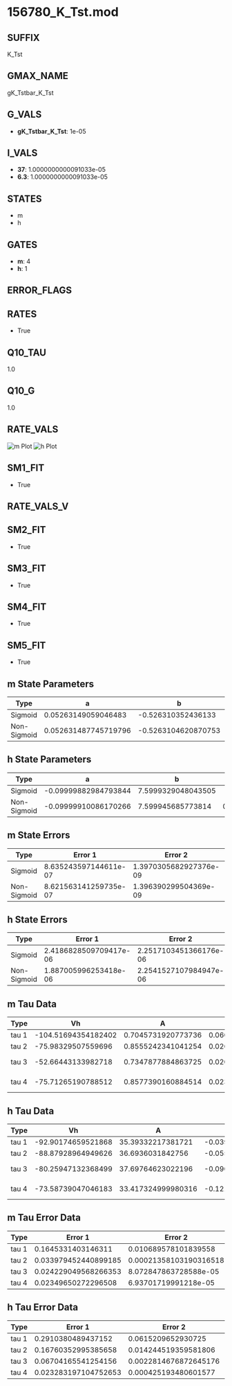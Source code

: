 # 156780_K_Tst.mod

## SUFFIX

K_Tst

## GMAX_NAME

gK_Tstbar_K_Tst

## G_VALS

- **gK_Tstbar_K_Tst**: 1e-05

## I_VALS

- **37**: 1.0000000000091033e-05
- **6.3**: 1.0000000000091033e-05

## STATES

- m
- h

## GATES

- **m**: 4
- **h**: 1

## ERROR_FLAGS


## RATES

- True

## Q10_TAU

1.0

## Q10_G

1.0

## RATE_VALS

![m Plot](/Users/pbozelos/Dropbox/icg-Chai-Panos/supermodels/output_markdown_files/K/156780_K_Tst.mod/images/m.png)
![h Plot](/Users/pbozelos/Dropbox/icg-Chai-Panos/supermodels/output_markdown_files/K/156780_K_Tst.mod/images/h.png)

## SM1_FIT

- True

## RATE_VALS_V

## SM2_FIT

- True

## SM3_FIT

- True

## SM4_FIT

- True

## SM5_FIT

- True

## m State Parameters

| Type | a | b | c | d |
| --- | --- | --- | --- | --- |
| Sigmoid | 0.05263149059046483 | -0.526310352436133 |
| Non-Sigmoid | 0.052631487745719796 | -0.5263104620870753 | 1.0000000094490573 | -3.283552253519764e-08 |

## h State Parameters

| Type | a | b | c | d |
| --- | --- | --- | --- | --- |
| Sigmoid | -0.09999882984793844 | 7.5999329048043505 |
| Non-Sigmoid | -0.09999910086170266 | 7.599945685773814 | 0.9999970011225596 | -1.2211394499080587e-07 |

## m State Errors

| Type | Error 1 | Error 2 | Error 3 |
| --- | --- | --- | --- |
| Sigmoid | 8.635243597144611e-07 | 1.3970305682927376e-09 | 5.657544810488573e-07 |
| Non-Sigmoid | 8.621563141259735e-07 | 1.396390299504369e-09 | 5.648581798463966e-07 |

## h State Errors

| Type | Error 1 | Error 2 | Error 3 |
| --- | --- | --- | --- |
| Sigmoid | 2.4186828509709417e-06 | 2.2517103451366176e-06 | 2.1097586893388577e-06 |
| Non-Sigmoid | 1.887005996253418e-06 | 2.2541527107984947e-06 | 1.645989798055589e-06 |

## m Tau Data

| Type | Vh | A | b1 | b2 | c1 | c2 | d1 | d2 | e1 | e2 |
| --- | --- | --- | --- | --- | --- | --- | --- | --- | --- | --- |
| tau 1 | -104.51694354182402 | 0.7045731920773736 | 0.0608167117960751 | 0.012819934257350618 |
| tau 2 | -75.98329507559696 | 0.8555242341041254 | 0.026889220145715858 | 0.00024057971474943546 | 0.02901416946600824 | -0.00010387464607689056 |
| tau 3 | -52.66443133982718 | 0.7347877884863725 | 0.02082972151845436 | 0.0003365321748104839 | 3.2798873256760363e-06 | 0.042804207234413215 | -0.0003329644421794182 | 8.535487685121698e-07 |
| tau 4 | -75.71265190788512 | 0.8577390160884514 | 0.023852053569621237 | 0.00014873202865628413 | 2.8058955791074926e-06 | 1.2275925741672732e-07 | 0.027517825413683 | -2.2891431943898833e-05 | -1.0031157262683776e-06 | 3.4406916821502404e-09 |

## h Tau Data

| Type | Vh | A | b1 | b2 | c1 | c2 | d1 | d2 | e1 | e2 |
| --- | --- | --- | --- | --- | --- | --- | --- | --- | --- | --- |
| tau 1 | -92.90174659521868 | 35.39332217381721 | -0.03976797103022396 | -0.11724211163362226 |
| tau 2 | -88.87928964949626 | 36.6936031842756 | -0.05540645769314418 | 0.00023385613667762406 | -0.12037563498822874 | -0.003612854580368418 |
| tau 3 | -80.25947132368499 | 37.69764623022196 | -0.09045094135179726 | 0.0009282938762801818 | -2.907350134222674e-06 | -0.08162257338234849 | -0.0038355932146146507 | -0.00012544501853527888 |
| tau 4 | -73.58739047046183 | 33.417324999980316 | -0.12170943471282487 | 0.002020333413741302 | -1.3707666749447582e-05 | 3.248300568402938e-08 | -0.06345542185836296 | -0.004049255692286221 | -0.0001897930274634159 | -2.780916882423176e-06 |

## m Tau Error Data

| Type | Error 1 | Error 2 | Error 3 |
| --- | --- | --- | --- |
| tau 1 | 0.1645331403146311 | 0.010689578101839558 | 0.06084089506105363 |
| tau 2 | 0.033979452440899185 | 0.00021358103190316518 | 0.012564886905066696 |
| tau 3 | 0.024229049568266353 | 8.072847863728588e-05 | 0.008959392979390387 |
| tau 4 | 0.02349650272296508 | 6.93701719991218e-05 | 0.008688512561882687 |

## h Tau Error Data

| Type | Error 1 | Error 2 | Error 3 |
| --- | --- | --- | --- |
| tau 1 | 0.2910380489437152 | 0.0615209652930725 | 0.1912184918877593 |
| tau 2 | 0.16760352995385658 | 0.014244519359581806 | 0.11011925880192862 |
| tau 3 | 0.06704165541254156 | 0.0022814676872645176 | 0.04404786346036925 |
| tau 4 | 0.023283197104752653 | 0.000425193480601577 | 0.015297579999779572 |

